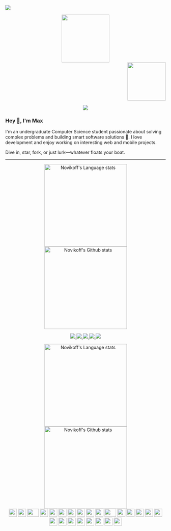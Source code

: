 ![](https://hit.yhype.me/github/profile?account_id=144257965)

<div align="center">
  <img height="150" src="https://i.pinimg.com/originals/54/0b/6d/540b6dc548563ffc02193ebf60349d82.gif"  />
</div>

<div align="right">
  <img src="https://komarev.com/ghpvc/?username=novihub&style=for-the-badge" width="120"/>
</div>

<p align="center">
  <a href="https://github.com/novihub">
<img src="https://readme-typing-svg.demolab.com/?lines=React.js%20|%20Node.js%20|%20TypeScript%20Enthusiast;Passionate%20about%20creating%20scalable%20web%20apps;Expert%20in%20TypeScript%2C%20React%2C%20and%20modern%20web%20technologies;Building%20fast%20and%20efficient%20user%20interfaces&font=Fira%20Code&center=true&width=440&height=45&color=fff&vCenter=true&pause=1000&size=12" />

  </a>
</p>

### Hey 👋, I'm Max

I'm an undergraduate Computer Science student passionate about solving complex problems and building smart software solutions 🤖.
I love development and enjoy working on interesting web and mobile projects.

Dive in, star, fork, or just lurk—whatever floats your boat.

---

<div align="center">
  <a href="https://github.com/anuraghazra/github-readme-stats#gh-light-mode-only">
    <img height="259" src="https://github-readme-stats-git-masterrstaa-rickstaa.vercel.app/api/top-langs/?username=novihub&layout=compact&langs_count=12&hide_border=true&role=owner,collaborator&theme=default#gh-light-mode-only" alt="Novikoff's Language stats" />
  </a>
  <a href="https://github.com/anuraghazra/github-readme-stats#gh-light-mode-only">
    <img height="259" src="https://github-readme-stats-git-masterrstaa-rickstaa.vercel.app/api?username=novihub&show_icons=true&line_height=28&hide_border=true&card_width=347&include_all_commits=true&role=owner,collaborator&show=reviews,discussions_answered&rank_icon=percentile&exclude_repo=github-readme-stats&theme=default#gh-light-mode-only" alt="Novikoff's Github stats" />
  </a>
</div>

<p align="center">

<a href="https://novicode.me" target="_blank" rel="noopener noreferrer">
  <img src="https://img.shields.io/badge/Website-000000?style=for-the-badge&logo=Firefox&logoColor=white" />
</a>

<a href="https://linkedin.com/in/novitech" target="_blank" rel="noopener noreferrer">
  <img src="https://img.shields.io/badge/LinkedIn-0A66C2?style=for-the-badge&logo=linkedin&logoColor=white" />
</a>

<a href="https://bsky.app/profile/novihype.bsky.social" target="_blank" rel="noopener noreferrer">
  <img src="https://img.shields.io/badge/Bluesky-0061F2?style=for-the-badge&logo=bluesky&logoColor=white" />
</a>

<a href="https://www.reddit.com/user/novihype" target="_blank" rel="noopener noreferrer">
  <img src="https://img.shields.io/badge/Reddit-FF4500?style=for-the-badge&logo=reddit&logoColor=white" />
</a>

<a href="https://t.me/novihype" target="_blank" rel="noopener noreferrer">
  <img src="https://img.shields.io/badge/Telegram-2CA5E0?style=for-the-badge&logo=telegram&logoColor=white" />
</a>

</p>

<div align="center">
  <a href="https://github.com/anuraghazra/github-readme-stats#gh-dark-mode-only">
    <img height="259" src="https://github-readme-stats-git-masterrstaa-rickstaa.vercel.app/api/top-langs/?username=novihub&layout=compact&langs_count=12&hide_border=true&role=owner,collaborator&theme=dark&bg_color=000000#gh-dark-mode-only" alt="Novikoff's Language stats" />
  </a>
  <a href="https://github.com/anuraghazra/github-readme-stats#gh-dark-mode-only">
   <img height="259" src="https://github-readme-stats-git-masterrstaa-rickstaa.vercel.app/api?username=novihub&show_icons=true&line_height=28&hide_border=true&card_width=347&include_all_commits=true&role=owner,collaborator&show=reviews,discussions_answered&rank_icon=percentile&exclude_repo=github-readme-stats&theme=dark&bg_color=000000#gh-dark-mode-only" alt="Novikoff's Github stats" />
  </a>
      
</div>

<div align="center">
    <img src="https://cultofthepartyparrot.com/parrots/hd/githubparrot.gif" width="25" height="25"/>
    <img src="https://cultofthepartyparrot.com/flags/hd/kazakhstanparrot.gif" width="25" height="25"/>
    <img src="https://cultofthepartyparrot.com/parrots/asyncparrot.gif" width="36" height="25"/>
    <img src="https://cultofthepartyparrot.com/parrots/hd/hackerparrot.gif" width="25" height="25"/>
    <img src="https://cultofthepartyparrot.com/parrots/hd/60fpsparrot.gif" width="25" height="25"/>
    <img src="https://cultofthepartyparrot.com/parrots/hd/jumpingparrot.gif" width="25" height="25"/>
    <img src="https://cultofthepartyparrot.com/parrots/hd/opensourceparrot.gif" width="25" height="25"/>
    <img src="https://cultofthepartyparrot.com/parrots/hd/dealwithitnowparrot.gif" width="25" height="25"/>
    <img src="https://cultofthepartyparrot.com/parrots/hd/hypnoparrotlight.gif" width="25" height="25"/>
    <img src="https://cultofthepartyparrot.com/parrots/databaseparrot.gif" width="25" height="25"/>
    <img src="https://cultofthepartyparrot.com/parrots/fixparrot.gif" width="36" height="25"/>
    <img src="https://cultofthepartyparrot.com/parrots/hd/laptop_parrot.gif" width="25" height="25"/>
    <img src="https://cultofthepartyparrot.com/parrots/hd/spinningparrot.gif" width="25" height="25"/>
    <img src="https://cultofthepartyparrot.com/parrots/hd/levitationparrot.gif" width="25" height="25"/>
    <img src="https://cultofthepartyparrot.com/parrots/hd/meldparrot.gif" width="25" height="25"/>
    <img src="https://cultofthepartyparrot.com/parrots/slomoparrot.gif" width="25" height="25"/>
    <img src="https://cultofthepartyparrot.com/parrots/hd/moonwalkingparrot.gif" width="25" height="25"/>
    <img src="https://cultofthepartyparrot.com/parrots/hd/stableparrot.gif" width="25" height="25"/>
    <img src="https://cultofthepartyparrot.com/parrots/hd/scienceparrot.gif" width="25" height="25"/>
    <img src="https://cultofthepartyparrot.com/parrots/hd/pirateparrot.gif" width="25" height="25"/>
    <img src="https://cultofthepartyparrot.com/parrots/hd/footballparrot.gif" width="25" height="25"/>
    <img src="https://cultofthepartyparrot.com/parrots/hd/illuminatiparrot.gif" width="25" height="25"/>
    <img src="https://cultofthepartyparrot.com/parrots/hd/hypnoparrotdark.gif" width="25" height="25"/>
    <img src="https://cultofthepartyparrot.com/parrots/hd/mustacheparrot.gif" width="25" height="25"/>
</div>
